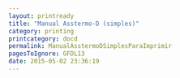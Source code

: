 ```yaml
---
layout: printready
title: "Manual Asstermo-D (simples)"
category: printing
printcategory: docd
permalink: ManualAsstermoDSimplesParaImprimir
pagesToIgnore: GFDL13
date: 2015-05-02 23:36:19
---
```



